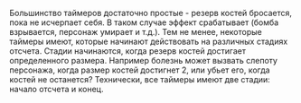 Большинство таймеров достаточно простые - резерв костей бросается, пока не исчерпает себя. В таком случае эффект срабатывает (бомба взрывается, персонаж умирает и т.д.). Тем не менее, некоторые таймеры имеют, которые начинают действовать на различных стадиях отсчета. Стадии начинаются, когда резерв костей достигает определенного размера. Например болезнь может вызвать слепоту персонажа, когда размер костей достигнет 2, или убьет его, когда костей не останется? Технически, все таймеры имеют две стадии: начало отсчета и конец.